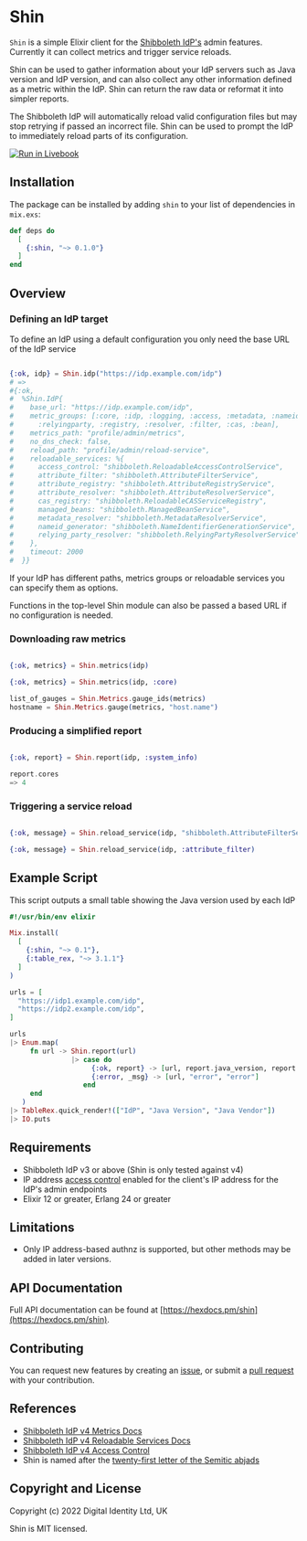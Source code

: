# Shin

`Shin` is a simple Elixir client for the [Shibboleth IdP's](https://www.shibboleth.net/products/) admin features.
Currently it can collect metrics and trigger service reloads.

Shin can be used to gather information about your IdP servers such as Java version and IdP version, and can also collect any
other information defined as a metric within the IdP. Shin can return the raw data or reformat it into simpler reports.

The Shibboleth IdP will automatically reload valid configuration files but may stop retrying if passed an incorrect file. 
Shin can be used to prompt the IdP to immediately reload parts of its configuration.

[![Run in Livebook](https://livebook.dev/badge/v1/blue.svg)](https://livebook.dev/run?url=https%3A%2F%2Fraw.githubusercontent.com%2FDigital-Identity-Labs%2Fshin%2Fmain%2Fshin_notebook.livemd)


## Installation

The package can be installed by adding `shin` to your list of
dependencies in `mix.exs`:

```elixir
def deps do
  [
    {:shin, "~> 0.1.0"}
  ]
end
```

## Overview

### Defining an IdP target 

To define an IdP using a default configuration you only need the base URL of the IdP service

```elixir

{:ok, idp} = Shin.idp("https://idp.example.com/idp")
# => 
#{:ok,
#  %Shin.IdP{
#    base_url: "https://idp.example.com/idp",
#    metric_groups: [:core, :idp, :logging, :access, :metadata, :nameid,
#      :relyingparty, :registry, :resolver, :filter, :cas, :bean],
#    metrics_path: "profile/admin/metrics",
#    no_dns_check: false,
#    reload_path: "profile/admin/reload-service",
#    reloadable_services: %{
#      access_control: "shibboleth.ReloadableAccessControlService",
#      attribute_filter: "shibboleth.AttributeFilterService",
#      attribute_registry: "shibboleth.AttributeRegistryService",
#      attribute_resolver: "shibboleth.AttributeResolverService",
#      cas_registry: "shibboleth.ReloadableCASServiceRegistry",
#      managed_beans: "shibboleth.ManagedBeanService",
#      metadata_resolver: "shibboleth.MetadataResolverService",
#      nameid_generator: "shibboleth.NameIdentifierGenerationService",
#      relying_party_resolver: "shibboleth.RelyingPartyResolverService"
#    },
#    timeout: 2000
#  }}
```

If your IdP has different paths, metrics groups or reloadable services you can specify them as options.

Functions in the top-level Shin module can also be passed a based URL if no configuration is needed.

### Downloading raw metrics

```elixir

{:ok, metrics} = Shin.metrics(idp)

{:ok, metrics} = Shin.metrics(idp, :core)

list_of_gauges = Shin.Metrics.gauge_ids(metrics)
hostname = Shin.Metrics.gauge(metrics, "host.name")

```

### Producing a simplified report

```elixir

{:ok, report} = Shin.report(idp, :system_info)

report.cores
=> 4

```

### Triggering a service reload

```elixir

{:ok, message} = Shin.reload_service(idp, "shibboleth.AttributeFilterService")

{:ok, message} = Shin.reload_service(idp, :attribute_filter)

```

## Example Script

This script outputs a small table showing the Java version used by each IdP

```elixir
#!/usr/bin/env elixir

Mix.install(
  [
    {:shin, "~> 0.1"},
    {:table_rex, "~> 3.1.1"}
  ]
)

urls = [
  "https://idp1.example.com/idp",
  "https://idp2.example.com/idp",
]

urls
|> Enum.map(
     fn url -> Shin.report(url)
               |> case do
                    {:ok, report} -> [url, report.java_version, report.java_vendor]
                    {:error, _msg} -> [url, "error", "error"]
                  end
     end
   )
|> TableRex.quick_render!(["IdP", "Java Version", "Java Vendor"])
|> IO.puts

```

## Requirements

* Shibboleth IdP v3 or above (Shin is only tested against v4)
* IP address [access control](https://shibboleth.atlassian.net/wiki/spaces/IDP4/pages/1265631516/AccessControlConfiguration) enabled for the client's IP address for the IdP's admin endpoints
* Elixir 12 or greater, Erlang 24 or greater

## Limitations

* Only IP address-based authnz is supported, but other methods may be added in later versions.

## API Documentation

Full API documentation can be found at
[https://hexdocs.pm/shin](https://hexdocs.pm/shin).

## Contributing

You can request new features by creating an [issue](https://github.com/Digital-Identity-Labs/shin/issues),
or submit a [pull request](https://github.com/Digital-Identity-Labs/shin/pulls) with your contribution.

## References

* [Shibboleth IdP v4 Metrics Docs](https://shibboleth.atlassian.net/wiki/spaces/IDP4/pages/1265631722/MetricsConfiguration)
* [Shibboleth IdP v4 Reloadable Services Docs](https://shibboleth.atlassian.net/wiki/spaces/IDP4/pages/1265631674/ReloadableServices)
* [Shibboleth IdP v4 Access Control](https://shibboleth.atlassian.net/wiki/spaces/IDP4/pages/1265631516/AccessControlConfiguration)
* Shin is named after the [twenty-first letter of the Semitic abjads](https://en.wikipedia.org/wiki/Shin_(letter))

## Copyright and License

Copyright (c) 2022 Digital Identity Ltd, UK

Shin is MIT licensed.

